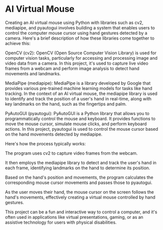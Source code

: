 # AI Virtual Mouse

Creating an AI virtual mouse using Python with libraries such as cv2, mediapipe, and pyautogui involves building a system that enables users to control the computer mouse cursor using hand gestures detected by a camera. Here's a brief description of how these libraries come together to achieve this:

OpenCV (cv2): OpenCV (Open Source Computer Vision Library) is used for computer vision tasks, particularly for accessing and processing image and video data from a camera. In this project, it's used to capture live video frames from a webcam and perform image analysis to detect hand movements and landmarks.

MediaPipe (mediapipe): MediaPipe is a library developed by Google that provides various pre-trained machine learning models for tasks like hand tracking. In the context of an AI virtual mouse, the mediapipe library is used to identify and track the position of a user's hand in real-time, along with key landmarks on the hand, such as the fingertips and palm.

PyAutoGUI (pyautogui): PyAutoGUI is a Python library that allows you to programmatically control the mouse and keyboard. It provides functions to move the mouse cursor, simulate mouse clicks, and perform keyboard actions. In this project, pyautogui is used to control the mouse cursor based on the hand movements detected by mediapipe.

Here's how the process typically works:

The program uses cv2 to capture video frames from the webcam.

It then employs the mediapipe library to detect and track the user's hand in each frame, identifying landmarks on the hand to determine its position.

Based on the hand's position and movements, the program calculates the corresponding mouse cursor movements and passes those to pyautogui.

As the user moves their hand, the mouse cursor on the screen follows the hand's movements, effectively creating a virtual mouse controlled by hand gestures.

This project can be a fun and interactive way to control a computer, and it's often used in applications like virtual presentations, gaming, or as an assistive technology for users with physical disabilities.
